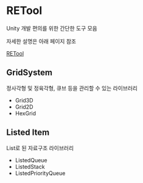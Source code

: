 # RETool
Unity 개발 편의를 위한 간단한 도구 모음

자세한 설명은 아래 페이지 참조

[RETool](https://www.notion.so/RETool-c8efc8e96d8f4c8bbbe2eb63b2545cc6)


## GridSystem 
정사각형 및 정육각형, 큐브 등을 관리할 수 있는 라이브러리

- Grid3D
- Grid2D
- HexGrid

## Listed Item
List로 된 자료구조 라이브러리

- ListedQueue
- ListedStack
- ListedPriorityQueue

